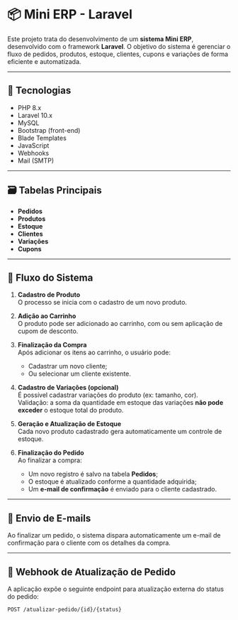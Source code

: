 # 📦 Mini ERP - Laravel

Este projeto trata do desenvolvimento de um **sistema Mini ERP**, desenvolvido com o framework **Laravel**. O objetivo do sistema é gerenciar o fluxo de pedidos, produtos, estoque, clientes, cupons e variações de forma eficiente e automatizada.

---

## 🚀 Tecnologias

- PHP 8.x
- Laravel 10.x
- MySQL
- Bootstrap (front-end)
- Blade Templates
- JavaScript
- Webhooks
- Mail (SMTP)

---

## 🗃️ Tabelas Principais

- **Pedidos**
- **Produtos**
- **Estoque**
- **Clientes**
- **Variações**
- **Cupons**

---

## 🔄 Fluxo do Sistema

1. **Cadastro de Produto**  
   O processo se inicia com o cadastro de um novo produto.

2. **Adição ao Carrinho**  
   O produto pode ser adicionado ao carrinho, com ou sem aplicação de cupom de desconto.

3. **Finalização da Compra**  
   Após adicionar os itens ao carrinho, o usuário pode:
   - Cadastrar um novo cliente;
   - Ou selecionar um cliente existente.

4. **Cadastro de Variações (opcional)**  
   É possível cadastrar variações do produto (ex: tamanho, cor).  
   Validação: a soma da quantidade em estoque das variações **não pode exceder** o estoque total do produto.

5. **Geração e Atualização de Estoque**  
   Cada novo produto cadastrado gera automaticamente um controle de estoque.

6. **Finalização do Pedido**  
   Ao finalizar a compra:
   - Um novo registro é salvo na tabela **Pedidos**;
   - O estoque é atualizado conforme a quantidade adquirida;
   - Um **e-mail de confirmação** é enviado para o cliente cadastrado.

---

## 📧 Envio de E-mails

Ao finalizar um pedido, o sistema dispara automaticamente um e-mail de confirmação para o cliente com os detalhes da compra.

---

## 📡 Webhook de Atualização de Pedido

A aplicação expõe o seguinte endpoint para atualização externa do status do pedido:

```http
POST /atualizar-pedido/{id}/{status}

